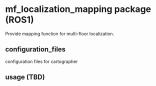 # mf_localization_mapping package (ROS1)

Provide mapping function for multi-floor localization.

## configuration_files

configuration files for cartographer

## usage (TBD)